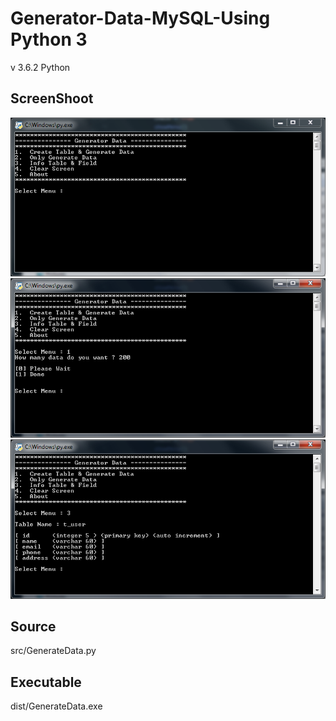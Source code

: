 # Generator-Data-MySQL-Using Python 3

v 3.6.2 Python

## ScreenShoot
   <img src="_1.png">
   <img src="_2.png">
   <img src="_3.png">

## Source 
   src/GenerateData.py

## Executable
   dist/GenerateData.exe
